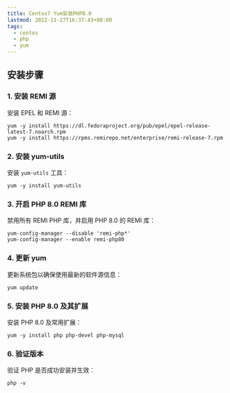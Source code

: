 ```yaml
---
title: Centos7 Yum安装PHP8.0
lastmod: 2022-11-27T16:37:43+08:00
tags:
  - centos
  - php
  - yum
---
```


## 安装步骤

### 1. 安装 REMI 源

安装 EPEL 和 REMI 源：

```shell
yum -y install https://dl.fedoraproject.org/pub/epel/epel-release-latest-7.noarch.rpm
yum -y install https://rpms.remirepo.net/enterprise/remi-release-7.rpm
```

### 2. 安装 yum-utils

安装 `yum-utils` 工具：

```shell
yum -y install yum-utils
```

### 3. 开启 PHP 8.0 REMI 库

禁用所有 REMI PHP 库，并启用 PHP 8.0 的 REMI 库：

```shell
yum-config-manager --disable 'remi-php*'
yum-config-manager --enable remi-php80
```

### 4. 更新 yum

更新系统包以确保使用最新的软件源信息：

```shell
yum update
```

### 5. 安装 PHP 8.0 及其扩展

安装 PHP 8.0 及常用扩展：

```shell
yum -y install php php-devel php-mysql
```

### 6. 验证版本

验证 PHP 是否成功安装并生效：

```shell
php -v
```


